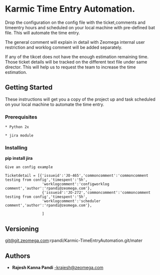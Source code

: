 # Karmic Time Entry Automation.

 Drop the configuration on the config file with the ticket,comments and timeentry hours and scheduled on your local machine with pre-defined bat file. This will automate the time entry.

The general comment will explain in detail with Zeomega internal user restriction and worklog comment will be added separately.

If any of the tikcet does not have the enough estimation remaining time. Those ticket details will be tracked on the different text file under same director. This will help us to request the team to increase the time estimation.

## Getting Started

These instructions will get you a copy of the project up and task scheduled on your local machine to automate the time entry.

### Prerequisites

```
* Python 2x

* jira module

```

### Installing

**pip install jira**


```
Give an config example 

Ticketdetail = [{'issueid':'JO-465','commoncomment':'commoncomment testing from config','timespent':'5h',
                 'worklogcomment':'configworklog comment','author':'rpandi@zeomega.com'},
                 {'issueid':'JO-272','commoncomment':'commoncomment testing from config','timespent':'5h',
                 'worklogcomment':'scheduler comment','author':'rpandi@zeomega.com'},

                 ]

 ```                



## Versioning

git@git.zeomega.com:rpandi/Karmic-TimeEntryAutomation.git/mater

## Authors

* **Rajesh Kanna Pandi** -krajesh@zeomega.com
